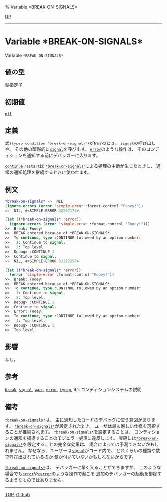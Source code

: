 % Variable \*BREAK-ON-SIGNALS\*

[UP](9.2.html)  

---

# Variable **\*BREAK-ON-SIGNALS\***


Variable `*BREAK-ON-SIGNALS*`


## 値の型

型指定子


## 初期値

[`nil`](5.3.nil-variable.html)


## 定義

式`(typep condition *break-on-signals*)`が*true*のとき、
[`signal`](9.2.signal.html)の呼び出しや、
その他の暗黙的に[`signal`](9.2.signal.html)を呼び出す、
[`error`](9.2.error-function.html)のような操作は、
そのコンディションを通知する前にデバッガーに入ります。

[`continue`](9.2.continue-restart.html) `restart`は
[`*break-on-signals*`](9.2.break-on-signals.html)による処理の中断が生じたときに、
通常の通知処理を継続するときに使われます。


## 例文

```lisp
*break-on-signals* =>  NIL
(ignore-errors (error 'simple-error :format-control "Fooey!"))
=>  NIL, #<SIMPLE-ERROR 32207172>

(let ((*break-on-signals* 'error))
  (ignore-errors (error 'simple-error :format-control "Fooey!")))
>>  Break: Fooey!
>>  BREAK entered because of *BREAK-ON-SIGNALS*.
>>  To continue, type :CONTINUE followed by an option number:
>>   1: Continue to signal.
>>   2: Top level.
>>  Debug> :CONTINUE 1
>>  Continue to signal.
=>  NIL, #<SIMPLE-ERROR 32212257>

(let ((*break-on-signals* 'error))
  (error 'simple-error :format-control "Fooey!"))
>>  Break: Fooey!
>>  BREAK entered because of *BREAK-ON-SIGNALS*.
>>  To continue, type :CONTINUE followed by an option number:
>>   1: Continue to signal.
>>   2: Top level.
>>  Debug> :CONTINUE 1
>>  Continue to signal.
>>  Error: Fooey!
>>  To continue, type :CONTINUE followed by an option number:
>>   1: Top level.
>>  Debug> :CONTINUE 1
>>  Top level.
```


## 影響

なし。


## 参考

[`break`](9.2.break.html),
[`signal`](9.2.signal.html),
[`warn`](9.2.warn.html),
[`error`](9.2.error-function.html),
[`typep`](4.4.typep.html),
9.1. コンディションシステムの説明


## 備考

[`*break-on-signals*`](9.2.break-on-signals.html)は、
主に通知したコードのデバッグに使う意図があります。
[`*break-on-signals*`](9.2.break-on-signals.html)が設定されたとき、
ユーザは最も厳しい仕様を選択することが推奨されます。
[`*break-on-signals*`](9.2.break-on-signals.html)を設定することは、
コンディションの通知を捕捉することのモジュラー処理に違反します。
実際には[`*break-on-signals*`](9.2.break-on-signals.html)を設定することの完全な効果は、
場合によっては予測できないかもしれません。
なぜなら、ユーザーは[`signal`](9.2.signal.html)がコード内で、
どれくらいの種類や数で呼び出されているのか
気が付いていないかもしれないからです。

[`*break-on-signals*`](9.2.break-on-signals.html)は、
デバッガーに早く入ることができますが、
このような場合でも[`error`](9.2.error-function.html)や[`cerror`](9.2.cerror.html)のような操作で起こる
追加のデバッガーの起動を排除するようなものではありません。


---
[TOP](index.html),  [Github](https://github.com/nptcl/npt-japanese)

